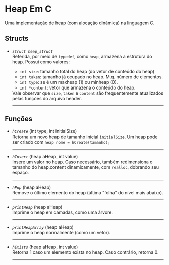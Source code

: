 <h1>Heap Em C</h1>
Uma implementação de heap (com alocação dinâmica) na linguagem C.</br>

<h2>Structs</h2>
<ul>
<li><i><code>struct heap_struct</code></i></li>
Referida, por meio de <code>typedef</code>, como <code>heap</code>, armazena a estrutura do heap. Possui como valores:
  <ul>
    <li><code>int size</code>: tamanho total do heap (do vetor de conteúdo do heap)</li>
    <li><code>int taken</code>: tamanho já ocupado no heap. M.q. número de elementos.</li>
    <li><code>int type</code>: se é um maxheap (1) ou minheap (0).</li>
    <li><code>int *content</code>: vetor que armazena o conteúdo do heap.</li>
  </ul>
  Vale observar que <code>size</code>, <code>taken</code> e <code>content</code> são frequentemente atualizados pelas funções do arquivo header.
<hr/>
</ul>

<h2>Funções</h2>
<ul>
<li><i><code>hCreate</code></i> (int type, int initialSize)</li>
  Retorna um novo heap de tamanho inicial <code>initialSize</code>. Um heap pode ser criado com <code>heap nome = hCreate(tamanho);</code> 
<hr/>

<li><i><code>hInsert</code></i> (heap aHeap, int value)</code></li>
  Insere um valor no heap. Caso necessário, também redimensiona o tamanho do heap.content dinamicamente, com <code>realloc</code>, dobrando seu espaço.
<hr/>

<li><i><code>hPop</code></i> (heap aHeap)</code></li>
  Remove o último elemento do heap (última "folha" do nível mais abaixo).
<hr/>

<li><i><code>printHeap</code></i> (heap aHeap)</code></li>
  Imprime o heap em camadas, como uma árvore.
<hr/>

<li><i><code>printHeapArray</code></i> (heap aHeap)</code></li>
  Imprime o heap normalmente (como um vetor).
<hr/>

<li><i><code>hExists</code></i> (heap aHeap, int value)</code></li>
  Retorna 1 caso um elemento exista no heap. Caso contrário, retorna 0.
<hr/>
